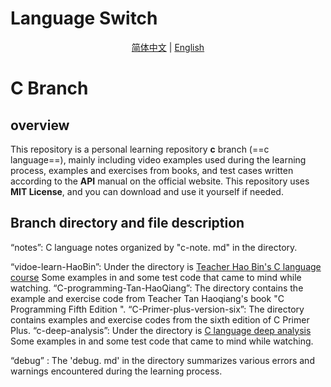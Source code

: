 # Language Switch

<center><a href="https://github.com/TianLongMengXue/learn-ckecklist/blob/c/README.md">简体中文</a> | <a href="https://github.com/TianLongMengXue/learn-ckecklist/blob/c/README.en.md">English</a></center>

# C Branch

## overview

This repository is a personal learning repository **c** branch (==c language==), mainly including video examples used during the learning process, examples and exercises from books, and test cases written according to the **API** manual on the official website.
This repository uses **MIT License**, and you can download and use it yourself if needed.

## Branch directory and file description

“notes”: C language notes organized by "c-note. md" in the directory.

“vidoe-learn-HaoBin”: Under the directory is [Teacher Hao Bin's C language course]( https://www.bilibili.com/video/BV1os411h77o ) Some examples in and some test code that came to mind while watching.
“C-programming-Tan-HaoQiang”: The directory contains the example and exercise code from Teacher Tan Haoqiang's book "C Programming Fifth Edition ".
“C-Primer-plus-version-six”: The directory contains examples and exercise codes from the sixth edition of C Primer Plus.
“c-deep-analysis”: Under the directory is [C language deep analysis]( https://www.bilibili.com/video/BV1UZ4y1o7Nm ) Some examples in and some test code that came to mind while watching.

“debug” : The 'debug. md' in the directory summarizes various errors and warnings encountered during the learning process.